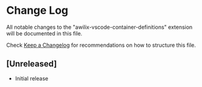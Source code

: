# Change Log

All notable changes to the "awilix-vscode-container-definitions" extension will be documented in this file.

Check [Keep a Changelog](http://keepachangelog.com/) for recommendations on how to structure this file.

## [Unreleased]

- Initial release